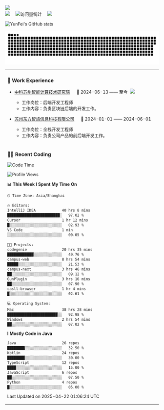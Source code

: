   <!-- dynamic typing effect 动态打字效果 -->
  <div>
    <a href="http://yunfei.plus">
      <img src="https://readme-typing-svg.demolab.com?font=Fira+Code&pause=1000&width=435&lines=console.log(%22Hello%2C%20World%22);祝您今天愉快!&center=true&size=27" />
    </a>
  </div>

  <div>
    <a href="http://yunfei.plus/"><img src="https://img.shields.io/badge/Website-博客-8c36db" /></a>&emsp;
    <!-- visitor -->
    <img src="https://komarev.com/ghpvc/?username=yunfeidog&label=Views&color=orange&style=flat" alt="访问量统计" />&emsp;
    <!-- wakatime -->    
    <a href="https://wakatime.com/@yunfeidog"><img src="https://wakatime.com/badge/user/42d0678c-368b-448b-9a77-5d21c5b55352.svg" /></a>
  </div>

![YunFei's GitHub stats](https://github-readme-stats.vercel.app/api?username=yunfeidog)

![snake](./dist/github-contribution-grid-snake.svg)


<table>

<tr><td>

### 🏢 Work Experience

<img align="right" width="88" src="https://cdn.jsdelivr.net/gh/yunfeidog/yunfeidog/assets/images/yuanze.png" />

- [中科苏州智能计算技术研究院](http://iict.ac.cn/sy) &emsp; 📌 2024-06-13 —— 至今

    - 工作岗位：后端开发工程师
    - 工作内容：负责区块链后端的开发工作。

- [苏州东方智旅信息科技有限公司](http://www.leyoobao.com/) &emsp; 📌 2024-01-01 —— 2024-06-01

    - 工作岗位：全栈开发工程师
    - 工作内容：负责公司产品的前后端开发工作。

</td></tr>

<tr><td>

### 👩‍💻 Recent Coding

<!--START_SECTION:waka-->
![Code Time](http://img.shields.io/badge/Code%20Time-2%2C934%20hrs%2027%20mins-blue)

![Profile Views](http://img.shields.io/badge/Profile%20Views-63-blue)

📊 **This Week I Spent My Time On** 

```text
🕑︎ Time Zone: Asia/Shanghai

🔥 Editors: 
IntelliJ IDEA            40 hrs 8 mins       ████████████████████████░   97.02 % 
Cursor                   1 hr 12 mins        █░░░░░░░░░░░░░░░░░░░░░░░░   02.93 % 
VS Code                  1 min               ░░░░░░░░░░░░░░░░░░░░░░░░░   00.05 % 

🐱‍💻 Projects: 
codegenie                20 hrs 35 mins      ████████████░░░░░░░░░░░░░   49.76 % 
campus-web               8 hrs 54 mins       █████░░░░░░░░░░░░░░░░░░░░   21.53 % 
campus-next              3 hrs 46 mins       ██░░░░░░░░░░░░░░░░░░░░░░░   09.12 % 
GunPlugin                3 hrs 16 mins       ██░░░░░░░░░░░░░░░░░░░░░░░   07.90 % 
casll-browser            1 hr 4 mins         █░░░░░░░░░░░░░░░░░░░░░░░░   02.61 % 

💻 Operating System: 
Mac                      38 hrs 28 mins      ███████████████████████░░   92.98 % 
Windows                  2 hrs 54 mins       ██░░░░░░░░░░░░░░░░░░░░░░░   07.02 % 
```

**I Mostly Code in Java** 

```text
Java                     26 repos            ████████░░░░░░░░░░░░░░░░░   32.50 % 
Kotlin                   24 repos            ████████░░░░░░░░░░░░░░░░░   30.00 % 
TypeScript               12 repos            ████░░░░░░░░░░░░░░░░░░░░░   15.00 % 
JavaScript               6 repos             ██░░░░░░░░░░░░░░░░░░░░░░░   07.50 % 
Python                   4 repos             █░░░░░░░░░░░░░░░░░░░░░░░░   05.00 % 
```




 Last Updated on 2025-04-22 01:06:24 UTC
<!--END_SECTION:waka-->

</td></tr>
<table>
